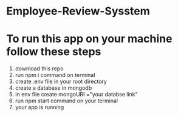 # Employee-Review-Sysstem
# To run this app on your machine follow these steps 
1. download this repo
2. run npm i command on terminal
3. create .env file in your root directory
4. create a database in mongodb
5. in env file create mongoURI ="your databse link"
6. run npm start command on your terminal 
7. your app is running
